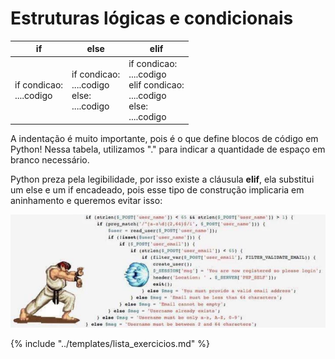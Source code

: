 # Estruturas lógicas e condicionais

|if|else|elif
|--|--|--
|if condicao: <br />....codigo |if condicao:<br />....codigo<br />else:<br />....codigo|if condicao:<br />....codigo<br />elif condicao:<br />....codigo<br />else:<br />....codigo

A indentação é muito importante, pois é o que define blocos de código em Python! Nessa tabela, utilizamos "." para indicar a quantidade de espaço em branco necessário.

Python preza pela legibilidade, por isso existe a cláusula **elif**, ela substitui um else e um if encadeado, pois esse tipo de construção implicaria em aninhamento e queremos evitar isso:

![image](../assets/hadouken-codigo.png)

{% include "../templates/lista_exercicios.md" %}